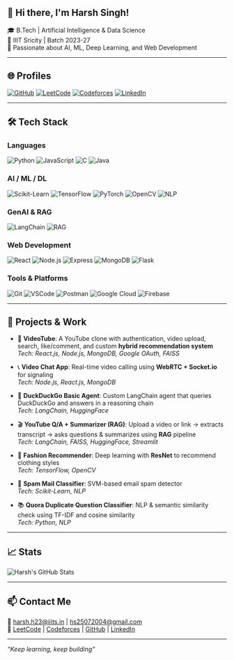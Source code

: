 <p align="left" >
<h2> 👋 Hi there, I'm Harsh Singh!</h2>
</p>

🎓 B.Tech | Artificial Intelligence & Data Science  
🏫 IIIT Sricity | Batch 2023-27  
🔭 Passionate about AI, ML, Deep Learning, and Web Development

---

## 🌐 Profiles
[![GitHub](https://img.shields.io/badge/GitHub-%23121011.svg?style=for-the-badge&logo=github&logoColor=white)](https://github.com/010HarshSingh010)
[![LeetCode](https://img.shields.io/badge/LeetCode-%23FFA116.svg?style=for-the-badge&logo=leetcode&logoColor=black)](https://leetcode.com/u/harsh_singh_01/)
[![Codeforces](https://img.shields.io/badge/Codeforces-%231F8ACB.svg?style=for-the-badge&logo=codeforces&logoColor=white)](https://codeforces.com/profile/Demolition007)
[![LinkedIn](https://img.shields.io/badge/LinkedIn-%230077B5.svg?style=for-the-badge&logo=linkedin&logoColor=white)](https://www.linkedin.com/in/harsh-singh-66916a350/)

---

## 🛠️ Tech Stack

### Languages
![Python](https://img.shields.io/badge/-Python-3776AB?style=for-the-badge&logo=python&logoColor=white)
![JavaScript](https://img.shields.io/badge/-JavaScript-F7DF1E?style=for-the-badge&logo=javascript&logoColor=black)
![C](https://img.shields.io/badge/-C-00599C?style=for-the-badge&logo=c&logoColor=white)
![Java](https://img.shields.io/badge/-Java-007396?style=for-the-badge&logo=java&logoColor=white)

### AI / ML / DL
![Scikit-Learn](https://img.shields.io/badge/-Scikit--Learn-F7931E?style=for-the-badge&logo=scikit-learn&logoColor=white)
![TensorFlow](https://img.shields.io/badge/-TensorFlow-FF6F00?style=for-the-badge&logo=tensorflow&logoColor=white)
![PyTorch](https://img.shields.io/badge/-PyTorch-EE4C2C?style=for-the-badge&logo=pytorch&logoColor=white)
![OpenCV](https://img.shields.io/badge/-OpenCV-5C3EE8?style=for-the-badge&logo=opencv&logoColor=white)
![NLP](https://img.shields.io/badge/-NLP-blueviolet?style=for-the-badge)

### GenAI & RAG
![LangChain](https://img.shields.io/badge/-LangChain-4B8BBE?style=for-the-badge)
![RAG](https://img.shields.io/badge/-Retrieval%20Augmented%20Generation-FF4081?style=for-the-badge)

### Web Development
![React](https://img.shields.io/badge/-React-61DAFB?style=for-the-badge&logo=react&logoColor=black)
![Node.js](https://img.shields.io/badge/-Node.js-339933?style=for-the-badge&logo=node.js&logoColor=white)
![Express](https://img.shields.io/badge/-Express-000000?style=for-the-badge&logo=express&logoColor=white)
![MongoDB](https://img.shields.io/badge/-MongoDB-47A248?style=for-the-badge&logo=mongodb&logoColor=white)
![Flask](https://img.shields.io/badge/-Flask-000000?style=for-the-badge&logo=flask&logoColor=white)

### Tools & Platforms
![Git](https://img.shields.io/badge/-Git-F05032?style=for-the-badge&logo=git&logoColor=white)
![VSCode](https://img.shields.io/badge/-VS%20Code-007ACC?style=for-the-badge&logo=visual-studio-code&logoColor=white)
![Postman](https://img.shields.io/badge/-Postman-FF6C37?style=for-the-badge&logo=postman&logoColor=white)
![Google Cloud](https://img.shields.io/badge/-Google%20Cloud-4285F4?style=for-the-badge&logo=google-cloud&logoColor=white)
![Firebase](https://img.shields.io/badge/-Firebase-FFCA28?style=for-the-badge&logo=firebase&logoColor=black)

---

## 🚀 Projects & Work

- 🎥 **VideoTube**: A YouTube clone with authentication, video upload, search, like/comment, and custom **hybrid recommendation system**  
  _Tech: React.js, Node.js, MongoDB, Google OAuth, FAISS_

- 📞 **Video Chat App**: Real-time video calling using **WebRTC + Socket.io** for signaling  
  _Tech: Node.js, React.js, MongoDB_

- 🦆 **DuckDuckGo Basic Agent**: Custom LangChain agent that queries DuckDuckGo and answers in a reasoning chain  
  _Tech: LangChain, HuggingFace_

- 🎬 **YouTube Q/A + Summarizer (RAG)**: Upload a video or link → extracts transcript → asks questions & summarizes using **RAG** pipeline  
  _Tech: LangChain, FAISS, HuggingFace, Streamlit_

- 👗 **Fashion Recommender**: Deep learning with **ResNet** to recommend clothing styles  
  _Tech: TensorFlow, OpenCV_

- 📧 **Spam Mail Classifier**: SVM-based email spam detector  
  _Tech: Scikit-Learn, NLP_

- 📚 **Quora Duplicate Question Classifier**: NLP & semantic similarity check using TF-IDF and cosine similarity  
  _Tech: Python, NLP_

---

## 📈 Stats

![Harsh's GitHub Stats](https://github-readme-stats.vercel.app/api?username=010Harsh010&show_icons=true&theme=radical)

---

## 📫 Contact Me

📧 harsh.h23@iiits.in | hs25072004@gmail.com  
🔗 [LeetCode](https://leetcode.com/u/harsh_singh_01/) | [Codeforces](https://codeforces.com/profile/Demolition007) | [GitHub](https://github.com/HarshSingh01) | [LinkedIn](https://linkedin.com/in/harsh-singh-0804)

---

_“Keep learning, keep building”_
